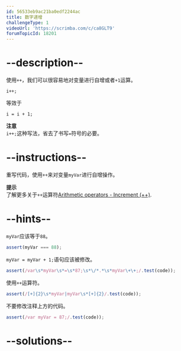 ```yaml
---
id: 56533eb9ac21ba0edf2244ac
title: 数字递增
challengeType: 1
videoUrl: 'https://scrimba.com/c/ca8GLT9'
forumTopicId: 18201
---
```


# --description--

使用`++`，我们可以很容易地对变量进行自增或者`+1`运算。

`i++;`

等效于

`i = i + 1;`

**注意**  
`i++;`这种写法，省去了书写`=`符号的必要。

# --instructions--

重写代码，使用`++`来对变量`myVar`进行自增操作。

**提示**  
了解更多关于`++`运算符[Arithmetic operators - Increment (++)](https://developer.mozilla.org/zh-CN/docs/Web/JavaScript/Reference/Operators/Arithmetic_Operators#%E9%80%92%E5%A2%9E_()).

# --hints--

`myVar`应该等于`88`。

```js
assert(myVar === 88);
```

`myVar = myVar + 1;`语句应该被修改。

```js
assert(/var\s*myVar\s*=\s*87;\s*\/*.*\s*myVar\+\+;/.test(code));
```

使用`++`运算符。

```js
assert(/[+]{2}\s*myVar|myVar\s*[+]{2}/.test(code));
```

不要修改注释上方的代码。

```js
assert(/var myVar = 87;/.test(code));
```

# --solutions--

